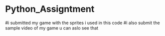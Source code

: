 # Python_Assigntment
#i submitted my game with the sprites i used in this code
#i also submit the sample video of my game u can aslo see that
